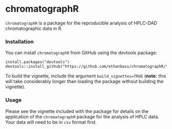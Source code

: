 # chromatographR

`chromatographR` is a package for the reproducible analysis of HPLC-DAD chromatographic data in R.

### Installation

You can install `chromatographR` from GitHub using the devtools package:
```
install.packages("devtools")
devtools::install_github("https://github.com/ethanbass/chromatographR/")
```

To build the vignette, include the argument `build_vignettes=TRUE` (**note:** this will take considerably longer than loading the package without building the vignette).

### Usage
Please see the vignette included with the package for details on the application of the `chromatographR` package for the analysis of HPLC data. Your data will need to be in `csv` format first. 
